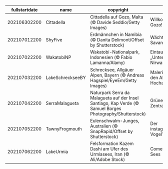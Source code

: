 |fullstartdate|name|copyright|title|image|
|--|--|--|--|--|
202106302200|Cittadella|Cittadella auf Gozo, Malta (© Davide Seddio/Getty Images)|Willkommen auf Gozo!|![](/de-DE/2021/07/202106302200Cittadella.jpg)|
202107012200|ShyFive|Erdmännchen in Namibia (© Danita Delimont/Offset by Shutterstock)|Wächter der Savanne|![](/de-DE/2021/07/202107012200ShyFive.jpg)|
202107022200|WakatobiNP|Wakatobi-Nationalpark, Indonesien (© Fabio Lamanna/Alamy)|Eintauchen ins „Unterwasser-Nirwana“|![](/de-DE/2021/07/202107022200WakatobiNP.jpg)|
202107032200|LakeSchreckseeBY|Schrecksee, Allgäuer Alpen, Bayern (© Andreas Hagspiel/EyeEm/Getty Images)|Malerischer See in den Allgäuer Hochalpen|![](/de-DE/2021/07/202107032200LakeSchreckseeBY.jpg)|
202107042200|SerraMalagueta|Naturpark Serra da Malagueta auf der Insel Santiago, Kap Verde (© Samuel Borges Photography/Shutterstock)|Grüne Insel im Zentralatlantik|![](/de-DE/2021/07/202107042200SerraMalagueta.jpg)|
202107052200|TawnyFrogmouth|Eulenschwalm-Junges, Australien (© SnapRapid/Offset by Shutterstock)|Der instagramtauglichste Vogel?|![](/de-DE/2021/07/202107052200TawnyFrogmouth.jpg)|
202107062200|LakeUrmia|Felsformation Kazem Dashi am Ufer des Urmiasees, Iran (© Ali/Adobe Stock)|Comeback eines Sees|![](/de-DE/2021/07/202107062200LakeUrmia.jpg)|
